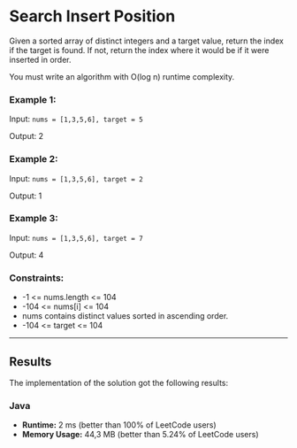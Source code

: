 # Search Insert Position

Given a sorted array of distinct integers and a target value, return the index if the target is found. 
If not, return the index where it would be if it were inserted in order.

You must write an algorithm with O(log n) runtime complexity.

### Example 1:

Input: ``nums = [1,3,5,6], target = 5``

Output: 2

### Example 2:

Input: ``nums = [1,3,5,6], target = 2``

Output: 1

### Example 3:

Input: ``nums = [1,3,5,6], target = 7``

Output: 4

### Constraints:

- -1 <= nums.length <= 104
- -104 <= nums[i] <= 104
- nums contains distinct values sorted in ascending order.
- -104 <= target <= 104

***

## Results

The implementation of the solution got the following results:

### Java

- **Runtime:** 2 ms (better than 100% of LeetCode users)
- **Memory Usage:** 44,3 MB (better than 5.24% of LeetCode users)